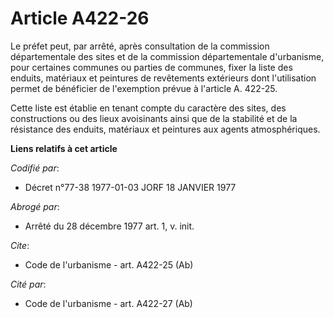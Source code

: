 # Article A422-26

Le préfet peut, par arrêté, après consultation de la commission départementale des sites et de la commission départementale
d'urbanisme, pour certaines communes ou parties de communes, fixer la liste des enduits, matériaux et peintures de
revêtements extérieurs dont l'utilisation permet de bénéficier de l'exemption prévue à l'article A. 422-25.

Cette liste est établie en tenant compte du caractère des sites, des constructions ou des lieux avoisinants ainsi que de la
stabilité et de la résistance des enduits, matériaux et peintures aux agents atmosphériques.

**Liens relatifs à cet article**

_Codifié par_:

  - Décret n°77-38 1977-01-03 JORF 18 JANVIER 1977

_Abrogé par_:

  - Arrêté du 28 décembre 1977 art. 1, v. init.

_Cite_:

  - Code de l'urbanisme - art. A422-25 (Ab)

_Cité par_:

  - Code de l'urbanisme - art. A422-27 (Ab)
